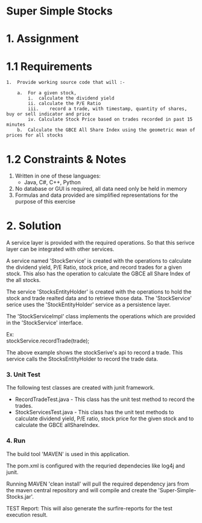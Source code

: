 # Super Simple Stocks

# 1. Assignment

# 1.1 Requirements
    1.	Provide working source code that will :-
   
        a.	For a given stock, 
            i.	calculate the dividend yield
            ii.	calculate the P/E Ratio
            iii.	record a trade, with timestamp, quantity of shares, buy or sell indicator and price
            iv.	Calculate Stock Price based on trades recorded in past 15 minutes
        b.	Calculate the GBCE All Share Index using the geometric mean of prices for all stocks


# 1.2 Constraints & Notes
1.	Written in one of these languages:
    - Java, C#, C++, Python
2.	No database or GUI is required, all data need only be held in memory
3.	Formulas and data provided are simplified representations for the purpose of this exercise

# 2. Solution

A service layer is provided with the required operations. So that this serivce layer can be integrated with other services.

A service named 'StockService' is created with the operations to calculate the dividend yield, P/E Ratio, stock price, and record trades for a given stock.
This also has the operation to calculate the GBCE all Share Index of the all stocks.

The service 'StocksEntityHolder' is created with the operations to hold the stock and trade realted data and to retrieve those data. 
The 'StockService' serice uses the 'StockEntityHolder' service as a persistence layer.

The 'StockServiceImpl' class implements the operations which are provided in the 'StockService' interface.

Ex:  
stockService.recordTrade(trade);

The above example shows the stockSerive's api to record a trade. This service calls the StocksEntityHolder to record the trade data.

### 3. Unit Test
The following test classes are created with junit framework.

* RecordTradeTest.java - This class has the unit test method to record the trades.
* StockServicesTest.java  - 
 This class has the unit test methods to calculate dividend yield, P/E ratio,  stock price for the given stock and to calculate the GBCE allShareIndex.


### 4. Run

The build tool 'MAVEN' is used in this application.

The pom.xml is configured with the requried dependecies like log4j and junit.

Running MAVEN 'clean install' will pull the required dependency jars from the maven central repository and will compile and create the 'Super-Simple-Stocks.jar'.

TEST Report: This will also generate the surfire-reports for the test execution result.








